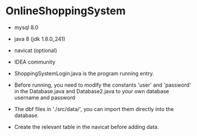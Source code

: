 # OnlineShoppingSystem
* mysql 8.0
* java 8 (jdk 1.8.0_241)
* navicat (optional)
* IDEA community


* ShoppingSystemLogin.java is the program running entry.

* Before running, you need to modify the constants 'user' and 'password' in the Database.java and Database2.java to your own database username and password
* The dbf files in './src/data/', you can import them directly into the database.
* Create the relevant table in the navicat before adding data.


